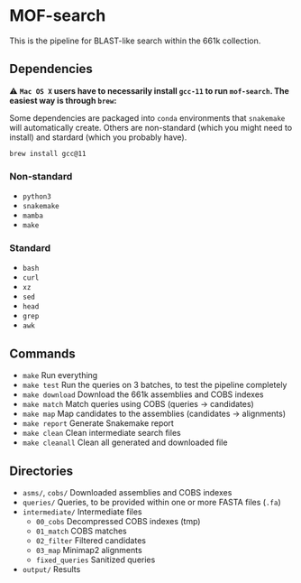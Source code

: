 # MOF-search

This is the pipeline for BLAST-like search within the 661k collection.


## Dependencies

:warning: **`Mac OS X` users have to necessarily install `gcc-11` to run `mof-search`. The easiest way is through `brew`:**

Some dependencies are packaged into `conda` environments that `snakemake` will automatically create.
Others are non-standard (which you might need to install) and stardard (which you probably have).

```
brew install gcc@11
```

### Non-standard
* `python3`
* `snakemake`
* `mamba`
* `make`

### Standard
* `bash`
* `curl`
* `xz`
* `sed`
* `head`
* `grep`
* `awk`


## Commands

* `make`          Run everything
* `make test`     Run the queries on 3 batches, to test the pipeline completely
* `make download` Download the 661k assemblies and COBS indexes
* `make match`    Match queries using COBS (queries -> candidates)
* `make map`      Map candidates to the assemblies (candidates -> alignments)
* `make report`   Generate Snakemake report
* `make clean`    Clean intermediate search files
* `make cleanall` Clean all generated and downloaded file



## Directories

* `asms/`, `cobs/` Downloaded assemblies and COBS indexes
* `queries/` Queries, to be provided within one or more FASTA files (`.fa`)
* `intermediate/` Intermediate files
   * `00_cobs` Decompressed COBS indexes (tmp)
   * `01_match` COBS matches
   * `02_filter` Filtered candidates
   * `03_map` Minimap2 alignments
   * `fixed_queries` Sanitized queries
* `output/` Results
